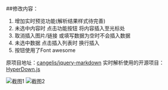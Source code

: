 ##修改内容：

1. 增加实时预览功能(解析结果样式待完善)
2. 未选中内容时 点击功能按钮 将内容插入至光标处
3. 取消插入图片/链接 或填写数据为空时不会插入数据
4. 未选中数据 点击插入列表时 换行插入
5. 按钮使用了Font awesome

原项目地址：[cangelis/jquery-markdown](https://github.com/cangelis/jquery-markdown/)
实时解析使用的开源项目：[HyperDown.js](https://github.com/SegmentFault/HyperDown.js)

![截图1](https://cwlog.net/usr/uploads/2020/02/4082342673.png)
![截图2](https://cwlog.net/usr/uploads/2020/02/765737489.png)
